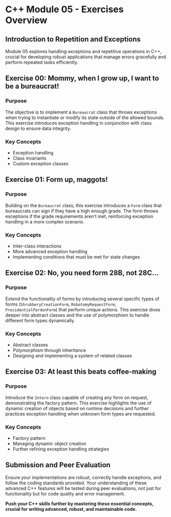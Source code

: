 # C++ Module 05 - Exercises Overview

## Introduction to Repetition and Exceptions

Module 05 explores handling exceptions and repetitive operations in C++, crucial for developing robust applications that manage errors gracefully and perform repeated tasks efficiently.

## Exercise 00: Mommy, when I grow up, I want to be a bureaucrat!

### Purpose

The objective is to implement a `Bureaucrat` class that throws exceptions when trying to instantiate or modify its state outside of the allowed bounds. This exercise introduces exception handling in conjunction with class design to ensure data integrity.

### Key Concepts

- Exception handling
- Class invariants
- Custom exception classes

## Exercise 01: Form up, maggots!

### Purpose

Building on the `Bureaucrat` class, this exercise introduces a `Form` class that bureaucrats can sign if they have a high enough grade. The form throws exceptions if the grade requirements aren't met, reinforcing exception handling in a more complex scenario.

### Key Concepts

- Inter-class interactions
- More advanced exception handling
- Implementing conditions that must be met for state changes

## Exercise 02: No, you need form 28B, not 28C...

### Purpose

Extend the functionality of forms by introducing several specific types of forms (`ShrubberyCreationForm`, `RobotomyRequestForm`, `PresidentialPardonForm`) that perform unique actions. This exercise dives deeper into abstract classes and the use of polymorphism to handle different form types dynamically.

### Key Concepts

- Abstract classes
- Polymorphism through inheritance
- Designing and implementing a system of related classes

## Exercise 03: At least this beats coffee-making

### Purpose

Introduce the `Intern` class capable of creating any form on request, demonstrating the factory pattern. This exercise highlights the use of dynamic creation of objects based on runtime decisions and further practices exception handling when unknown form types are requested.

### Key Concepts

- Factory pattern
- Managing dynamic object creation
- Further refining exception handling strategies

## Submission and Peer Evaluation

Ensure your implementations are robust, correctly handle exceptions, and follow the coding standards provided. Your understanding of these advanced C++ features will be tested during peer evaluations, not just for functionality but for code quality and error management.

**Push your C++ skills further by mastering these essential concepts, crucial for writing advanced, robust, and maintainable code.**
